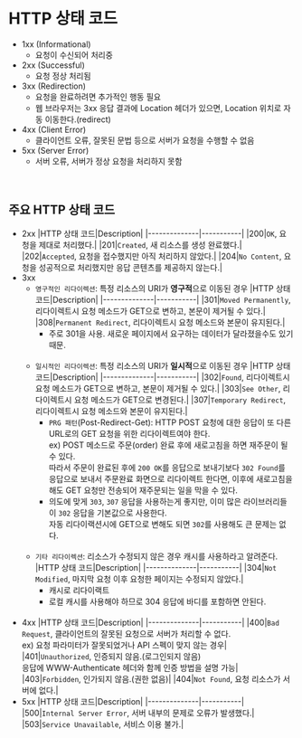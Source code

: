 # HTTP 상태 코드
- 1xx (Informational)
  - 요청이 수신되어 처리중
- 2xx (Successful)
  - 요청 정상 처리됨
- 3xx (Redirection)
  - 요청을 완료하려면 추가적인 행동 필요
  - 웹 브라우저는 3xx 응답 결과에 Location 헤더가 있으면, Location 위치로 자동 이동한다.(redirect)
- 4xx (Client Error)
  - 클라이언트 오류, 잘못된 문법 등으로 서버가 요청을 수행할 수 없음
- 5xx (Server Error)
  - 서버 오류, 서버가 정상 요청을 처리하지 못함

<br/>

## 주요 HTTP 상태 코드
- 2xx
    |HTTP 상태 코드|Description|
    |--------------|-----------|
    |200|`OK`, 요청을 제대로 처리했다.|
    |201|`Created`, 새 리소스를 생성 완료했다.|
    |202|`Accepted`, 요청을 접수했지만 아직 처리하지 않았다.|
    |204|`No Content`, 요청을 성공적으로 처리했지만 응답 콘텐츠를 제공하지 않는다.|
  <br/>
- 3xx
  - `영구적인 리다이렉션`: 특정 리소스의 URI가 **영구적**으로 이동된 경우
    |HTTP 상태 코드|Description|
    |--------------|-----------|
    |301|`Moved Permanently`, 리다이렉트시 요청 메소드가 GET으로 변하고, 본문이 제거될 수 있다.|
    |308|`Permanent Redirect`, 리다이렉트시 요청 메소드와 본문이 유지된다.|
    - 주로 301을 사용. 새로운 페이지에서 요구하는 데이터가 달라졌을수도 있기 때문.
    <br/>
  - `일시적인 리다이렉션`: 특정 리소스의 URI가 **일시적**으로 이동된 경우
    |HTTP 상태 코드|Description|
    |--------------|-----------|
    |302|`Found`, 리다이렉트시 요청 메소드가 GET으로 변하고, 본문이 제거될 수 있다.|
    |303|`See Other`, 리다이렉트시 요청 메소드가 GET으로 변경된다.|
    |307|`Temporary Redirect`, 리다이렉트시 요청 메소드와 본문이 유지된다.|
    - `PRG 패턴`(Post-Redirect-Get): HTTP POST 요청에 대한 응답이 또 다른 URL로의 GET 요청을 위한 리다이렉트여야 한다.  
      ex) POST 메소드로 주문(order) 완료 후에 새로고침을 하면 재주문이 될 수 있다.  
      따라서 주문이 완료된 후에 `200 OK`를 응답으로 보내기보다 `302 Found`를 응답으로 보내서 주문완료 화면으로 리다이렉트 한다면, 이후에 새로고침을 해도 GET 요청만 전송되어 재주문되는 일을 막을 수 있다.
    - 의도에 맞게 `303`, `307` 응답을 사용하는게 좋지만, 이미 많은 라이브러리들이 `302` 응답을 기본값으로 사용한다.  
      자동 리다이랙션시에 GET으로 변해도 되면 `302`를 사용해도 큰 문제는 없다.
    <br/>
  - `기타 리다이렉션`: 리소스가 수정되지 않은 경우 캐시를 사용하라고 알려준다.
    |HTTP 상태 코드|Description|
    |--------------|-----------|
    |304|`Not Modified`, 마지막 요청 이후 요청한 페이지는 수정되지 않았다.|
    - 캐시로 리다이랙트
    - 로컬 캐시를 사용해야 하므로 304 응답에 바디를 포함하면 안된다.
  <br/>
- 4xx
    |HTTP 상태 코드|Description|
    |--------------|-----------|
    |400|`Bad Request`, 클라이언트의 잘못된 요청으로 서버가 처리할 수 없다.<br/>ex) 요청 파라미터가 잘못되었거나 API 스펙이 맞지 않는 경우|
    |401|`Unauthorized`, 인증되지 않음.(로그인되지 않음)<br/>응답에 WWW-Authenticate 헤더와 함께 인증 방법을 설명 가능|
    |403|`Forbidden`, 인가되지 않음.(권한 없음)|
    |404|`Not Found`, 요청 리소스가 서버에 없다.|
  <br/>
- 5xx
    |HTTP 상태 코드|Description|
    |--------------|-----------|
    |500|`Internal Server Error`, 서버 내부의 문제로 오류가 발생했다.|
    |503|`Service Unavailable`, 서비스 이용 불가.|